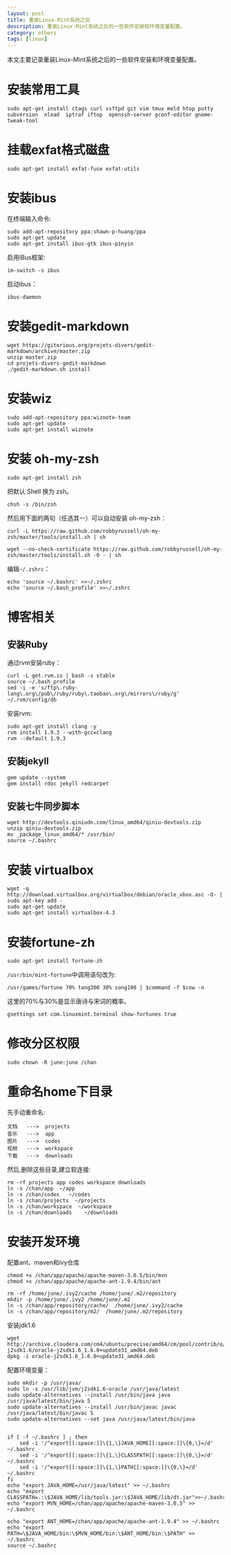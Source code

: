 ```yaml
---
layout: post
title: 重装Linux-Mint系统之后
description: 重装Linux-Mint系统之后的一些软件安装和环境变量配置。
category: others
tags: [linux]
---
```


本文主要记录重装Linux-Mint系统之后的一些软件安装和环境变量配置。

# 安装常用工具

```
sudo apt-get install ctags curl vsftpd git vim tmux meld htop putty subversion  nload  iptraf iftop  openssh-server gconf-editor gnome-tweak-tool
```

# 挂载exfat格式磁盘

```
sudo apt-get install exfat-fuse exfat-utils
```

# 安装ibus

在终端输入命令:

```
sudo add-apt-repository ppa:shawn-p-huang/ppa
sudo apt-get update
sudo apt-get install ibus-gtk ibus-pinyin
```

启用IBus框架:

```
im-switch -s ibus
```

启动ibus：

```
ibus-daemon
```

# 安装gedit-markdown

```
wget https://gitorious.org/projets-divers/gedit-markdown/archive/master.zip
unzip master.zip
cd projets-divers-gedit-markdown
./gedit-markdown.sh install
```

# 安装wiz

```
sudo add-apt-repository ppa:wiznote-team
sudo apt-get update
sudo apt-get install wiznote
```

# 安装 oh-my-zsh

```
sudo apt-get install zsh
```

把默认 Shell 换为 zsh。

```
chsh -s /bin/zsh
```

然后用下面的两句（任选其一）可以自动安装 oh-my-zsh：

```
curl -L https://raw.github.com/robbyrussell/oh-my-zsh/master/tools/install.sh | sh
```

```
wget --no-check-certificate https://raw.github.com/robbyrussell/oh-my-zsh/master/tools/install.sh -O - | sh
```

编辑`~/.zshrc`：

```
echo 'source ~/.bashrc' >>~/.zshrc
echo 'source ~/.bash_profile' >>~/.zshrc
```

# 博客相关
## 安装Ruby

通过rvm安装ruby：

```
curl -L get.rvm.io | bash -s stable 
source ~/.bash_profile
sed -i -e 's/ftp\.ruby-lang\.org\/pub\/ruby/ruby\.taobao\.org\/mirrors\/ruby/g' ~/.rvm/config/db
```

安装rvm:

```
sudo apt-get install clang -y
rvm install 1.9.3 --with-gcc=clang
rvm --default 1.9.3
```

## 安装jekyll

```
gem update --system
gem install rdoc jekyll redcarpet
```

## 安装七牛同步脚本

```
wget http://devtools.qiniudn.com/linux_amd64/qiniu-devtools.zip
unzip qiniu-devtools.zip
mv _package_linux_amd64/* /usr/bin/
source ~/.bashrc
```

# 安装 virtualbox

```
wget -q http://download.virtualbox.org/virtualbox/debian/oracle_vbox.asc -O- | sudo apt-key add -
sudo apt-get update
sudo apt-get install virtualbox-4.3
```

# 安装fortune-zh

```
sudo apt-get install fortune-zh
```

`/usr/bin/mint-fortune`中调用语句改为:

```
/usr/games/fortune 70% tang300 30% song100 | $command -f $cow -n
```

这里的70%与30%是显示唐诗与宋词的概率。

```
gsettings set com.linuxmint.terminal show-fortunes true
```

# 修改分区权限

```
sudo chown -R june:june /chan
```

# 重命名home下目录

先手动重命名:

```
文档   --->  projects
音乐   --->  app
图片   --->  codes
视频   --->  workspace
下载   --->  downloads
```

然后,删除这些目录,建立软连接:

```
rm -rf projects app codes workspace downloads
ln -s /chan/app  ~/app
ln -s /chan/codes   ~/codes
ln -s /chan/projects  ~/projects
ln -s /chan/workspace  ~/workspace
ln -s /chan/downloads    ~/downloads
```

# 安装开发环境

配置ant、maven和ivy仓库

```
chmod +x /chan/app/apache/apache-maven-3.0.5/bin/mvn
chmod +x /chan/app/apache/apache-ant-1.9.4/bin/ant

rm -rf /home/june/.ivy2/cache /home/june/.m2/repository
mkdir -p /home/june/.ivy2 /home/june/.m2
ln -s /chan/app/repository/cache/  /home/june/.ivy2/cache
ln -s /chan/app/repository/m2/  /home/june/.m2/repository
```

安装jdk1.6

```
wget http://archive.cloudera.com/cm4/ubuntu/precise/amd64/cm/pool/contrib/o/oracle-j2sdk1.6/oracle-j2sdk1.6_1.6.0+update31_amd64.deb
dpkg -i oracle-j2sdk1.6_1.6.0+update31_amd64.deb
```

配置环境变量：

```
sudo mkdir -p /usr/java/
sudo ln -s /usr/lib/jvm/j2sdk1.6-oracle /usr/java/latest
sudo update-alternatives --install /usr/bin/java java /usr/java/latest/bin/java 5
sudo update-alternatives --install /usr/bin/javac javac /usr/java/latest/bin/javac 5
sudo update-alternatives --set java /usr/java/latest/bin/java


if [ -f ~/.bashrc ] ; then
    sed -i '/^export[[:space:]]\{1,\}JAVA_HOME[[:space:]]\{0,\}=/d' ~/.bashrc
    sed -i '/^export[[:space:]]\{1,\}CLASSPATH[[:space:]]\{0,\}=/d' ~/.bashrc
    sed -i '/^export[[:space:]]\{1,\}PATH[[:space:]]\{0,\}=/d' ~/.bashrc
fi
echo "export JAVA_HOME=/usr/java/latest" >> ~/.bashrc
echo "export CLASSPATH=.:\$JAVA_HOME/lib/tools.jar:\$JAVA_HOME/lib/dt.jar">>~/.bashrc
echo "export MVN_HOME=/chan/app/apache/apache-maven-3.0.5" >> ~/.bashrc

echo "export ANT_HOME=/chan/app/apache/apache-ant-1.9.4" >> ~/.bashrc
echo "export PATH=\$JAVA_HOME/bin:\$MVN_HOME/bin:\$ANT_HOME/bin:\$PATH" >> ~/.bashrc
source ~/.bashrc
```

